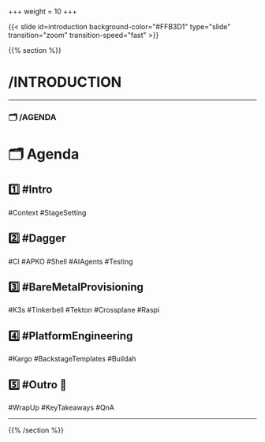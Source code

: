 +++
weight = 10
+++

{{< slide id=introduction background-color="#FFB3D1" type="slide" transition="zoom" transition-speed="fast" >}}

{{% section %}}

# /INTRODUCTION

---

### 🗂️ /AGENDA

# 🗂️ Agenda

## 1️⃣ #Intro
#Context #StageSetting

## 2️⃣ #Dagger
#CI #APKO #Shell #AIAgents #Testing

## 3️⃣ #BareMetalProvisioning
#K3s #Tinkerbell #Tekton #Crossplane #Raspi

## 4️⃣ #PlatformEngineering
#Kargo #BackstageTemplates #Buildah

## 5️⃣ #Outro 👋
#WrapUp #KeyTakeaways #QnA

---

{{% /section %}}